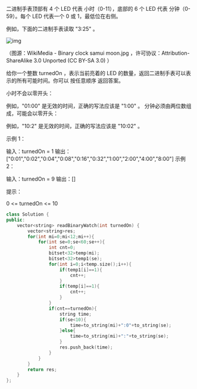 二进制手表顶部有 4 个 LED 代表 小时（0-11），底部的 6 个 LED 代表 分钟（0-59）。每个 LED 代表一个 0 或 1，最低位在右侧。

例如，下面的二进制手表读取 "3:25" 。

![img](https://assets.leetcode-cn.com/aliyun-lc-upload/uploads/2021/03/29/binary_clock_samui_moon.jpg)


（图源：WikiMedia - Binary clock samui moon.jpg ，许可协议：Attribution-ShareAlike 3.0 Unported (CC BY-SA 3.0) ）

给你一个整数 turnedOn ，表示当前亮着的 LED 的数量，返回二进制手表可以表示的所有可能时间。你可以 按任意顺序 返回答案。

小时不会以零开头：

例如，"01:00" 是无效的时间，正确的写法应该是 "1:00" 。
分钟必须由两位数组成，可能会以零开头：

例如，"10:2" 是无效的时间，正确的写法应该是 "10:02" 。


示例 1：

输入：turnedOn = 1
输出：["0:01","0:02","0:04","0:08","0:16","0:32","1:00","2:00","4:00","8:00"]
示例 2：

输入：turnedOn = 9
输出：[]


提示：

0 <= turnedOn <= 10

```cpp
class Solution {
public:
    vector<string> readBinaryWatch(int turnedOn) {
        vector<string>res;
        for(int mi=0;mi<12;mi++){
            for(int se=0;se<60;se++){
                int cnt=0;
                bitset<32>temp(mi);
                bitset<32>temp1(se);
                for(int i=0;i<temp.size();i++){
                    if(temp1[i]==1){
                        cnt++;
                    }
                    if(temp[i]==1){
                        cnt++;
                    }
                }
                if(cnt==turnedOn){
                    string time;
                    if(se<10){
                        time=to_string(mi)+":0"+to_string(se);
                    }else{
                        time=to_string(mi)+":"+to_string(se);
                    }
                    res.push_back(time);
                }
            }
        }
        return res;
    }
};
```

